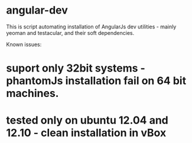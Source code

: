 angular-dev
===========

This is script automating installation of AngularJs dev utilities - mainly yeoman and testacular, and their soft dependencies.

Known issues:
# suport only 32bit systems - phantomJs installation fail on 64 bit machines.
# tested only on ubuntu 12.04 and 12.10 - clean installation in vBox
